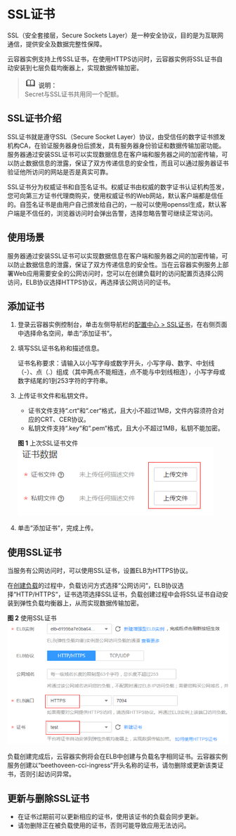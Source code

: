 # SSL证书<a name="cci_01_0043"></a>

SSL（安全套接层，Secure Sockets Layer）是一种安全协议，目的是为互联网通信，提供安全及数据完整性保障。

云容器实例支持上传SSL证书，在使用HTTPS访问时，云容器实例将SSL证书自动安装到七层负载均衡器上，实现数据传输加密。

>![](public_sys-resources/icon-note.gif) **说明：**   
>Secret与SSL证书共用同一个配额。  

## SSL证书介绍<a name="section1769917209386"></a>

SSL证书就是遵守SSL（Secure Socket Layer）协议，由受信任的数字证书颁发机构CA，在验证服务器身份后颁发，具有服务器身份验证和数据传输加密功能。服务器通过安装SSL证书可以实现数据信息在客户端和服务器之间的加密传输，可以防止数据信息的泄露，保证了双方传递信息的安全性，而且可以通过服务器证书验证他所访问的网站是否是真实可靠。

SSL证书分为权威证书和自签名证书。权威证书由权威的数字证书认证机构签发，您可向第三方证书代理商购买，使用权威证书的Web网站，默认客户端都是信任的。自签名证书是由用户自己颁发给自己的，一般可以使用openssl生成，默认客户端是不信任的，浏览器访问时会弹出告警，选择忽略告警可继续正常访问。

## 使用场景<a name="section149917544515"></a>

服务器通过安装SSL证书可以实现数据信息在客户端和服务器之间的加密传输，可以防止数据信息的泄露，保证了双方传递信息的安全性。当在云容器实例服务上部署Web应用需要安全的公网访问时，您可以在创建负载时的访问配置页选择公网访问，ELB协议选择HTTPS协议，再选择该公网访问的证书。

## 添加证书<a name="section150011611011"></a>

1.  登录云容器实例控制台，单击左侧导航栏的[配置中心 \> SSL证书](https://console.huaweicloud.com/cci/#/app/config/tls/list)，在右侧页面中选择命名空间，单击“添加证书“。
2.  填写SSL证书名称和描述信息。

    证书名称要求：请输入以小写字母或数字开头，小写字母、数字、中划线（-）、点（.）组成（其中两点不能相连，点不能与中划线相连），小写字母或数字结尾的1到253字符的字符串。

3.  上传证书文件和私钥文件。

    -   证书文件支持“.crt“和“.cer“格式，且大小不超过1MB，文件内容须符合对应的CRT、CER协议。
    -   私钥文件支持“.key“和“.pem“格式，且大小不超过1MB，私钥不能加密。

    **图 1**  上次SSL证书文件<a name="fig208641348347"></a>  
    ![](figures/上次SSL证书文件.png "上次SSL证书文件")

4.  单击“添加证书“，完成上传。

## 使用SSL证书<a name="section711916338257"></a>

当服务有公网访问时，可以使用SSL证书，设置ELB为HTTPS协议。

在[创建负载](无状态工作负载.md)的过程中，负载访问方式选择“公网访问“，ELB协议选择“HTTP/HTTPS“，证书选项选择SSL证书，负载创建过程中会将SSL证书自动安装到弹性负载均衡器上，从而实现数据传输加密。

**图 2**  使用SSL证书<a name="fig119141852183418"></a>  
![](figures/使用SSL证书.png "使用SSL证书")

负载创建完成后，云容器实例将会在ELB中创建与负载名字相同证书。云容器实例服务创建以“beethoveen-cci-ingress“开头名称的证书，请勿删除或更新该类证书，否则引起访问异常。

## 更新与删除SSL证书<a name="section122171650155313"></a>

-   在证书过期前可以更新相应的证书，使用该证书的负载会同步更新。
-   请勿删除正在被负载使用的证书，否则可能导致应用无法访问。

